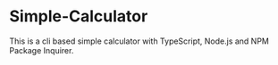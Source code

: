 # Simple-Calculator
This is a cli based simple calculator with TypeScript, Node.js and NPM Package Inquirer.
